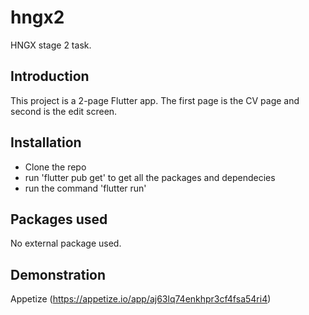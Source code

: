 # hngx2

HNGX stage 2 task.

## Introduction

This project is a 2-page Flutter app. The first page is the CV page and second is the edit screen. 

## Installation
- Clone the repo
- run 'flutter pub get' to get all the packages and dependecies
- run the command 'flutter run'

## Packages used
No external package used.

## Demonstration
Appetize (https://appetize.io/app/aj63lq74enkhpr3cf4fsa54ri4)

